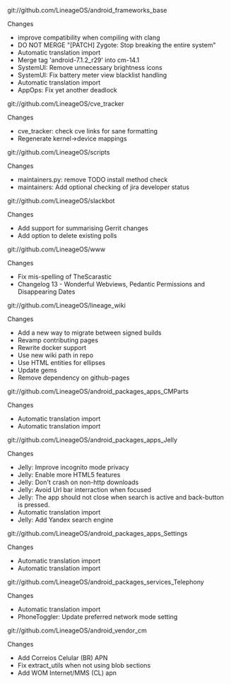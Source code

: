 
git://github.com/LineageOS/android_frameworks_base

Changes
- improve compatibility when compiling with clang
- DO NOT MERGE "[PATCH] Zygote: Stop breaking the entire system"
- Automatic translation import
- Merge tag 'android-7.1.2_r29' into cm-14.1
- SystemUI: Remove unnecessary brightness icons
- SystemUI: Fix battery meter view blacklist handling
- Automatic translation import
- AppOps: Fix yet another deadlock

git://github.com/LineageOS/cve_tracker

Changes
- cve_tracker: check cve links for sane formatting
- Regenerate kernel->device mappings

git://github.com/LineageOS/scripts

Changes
- maintainers.py: remove TODO install method check
- maintainers: Add optional checking of jira developer status

git://github.com/LineageOS/slackbot

Changes
- Add support for summarising Gerrit changes
- Add option to delete existing polls

git://github.com/LineageOS/www

Changes
- Fix mis-spelling of TheScarastic
- Changelog 13 - Wonderful Webviews, Pedantic Permissions and Disappearing Dates

git://github.com/LineageOS/lineage_wiki

Changes
- Add a new way to migrate between signed builds
- Revamp contributing pages
- Rewrite docker support
- Use new wiki path in repo
- Use HTML entities for ellipses
- Update gems
- Remove dependency on github-pages

git://github.com/LineageOS/android_packages_apps_CMParts

Changes
- Automatic translation import
- Automatic translation import

git://github.com/LineageOS/android_packages_apps_Jelly

Changes
- Jelly: Improve incognito mode privacy
- Jelly: Enable more HTML5 features
- Jelly: Don't crash on non-http downloads
- Jelly: Avoid Url bar interraction when focused
- Jelly: The app should not close when search is active and back-button is pressed.
- Automatic translation import
- Jelly: Add Yandex search engine

git://github.com/LineageOS/android_packages_apps_Settings

Changes
- Automatic translation import
- Automatic translation import

git://github.com/LineageOS/android_packages_services_Telephony

Changes
- Automatic translation import
- PhoneToggler: Update preferred network mode setting

git://github.com/LineageOS/android_vendor_cm

Changes
- Add Correios Celular (BR) APN
- Fix extract_utils when not using blob sections
- Add WOM Internet/MMS (CL) apn
